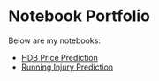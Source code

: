 # Notebook Portfolio

Below are my notebooks:

- [HDB Price Prediction](/notebooks/hdb-price-prediction/)
- [Running Injury Prediction](/notebooks/running-injury/)

